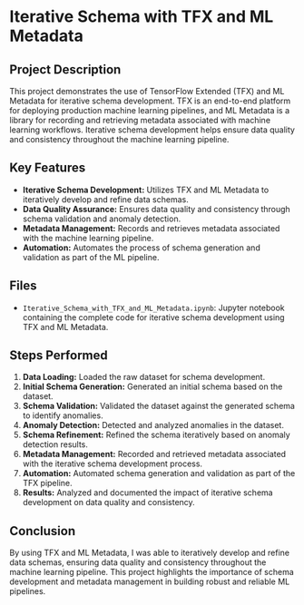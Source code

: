 # Iterative Schema with TFX and ML Metadata

## Project Description

This project demonstrates the use of TensorFlow Extended (TFX) and ML Metadata for iterative schema development. TFX is an end-to-end platform for deploying production machine learning pipelines, and ML Metadata is a library for recording and retrieving metadata associated with machine learning workflows. Iterative schema development helps ensure data quality and consistency throughout the machine learning pipeline.

## Key Features

- **Iterative Schema Development:** Utilizes TFX and ML Metadata to iteratively develop and refine data schemas.
- **Data Quality Assurance:** Ensures data quality and consistency through schema validation and anomaly detection.
- **Metadata Management:** Records and retrieves metadata associated with the machine learning pipeline.
- **Automation:** Automates the process of schema generation and validation as part of the ML pipeline.

## Files

- `Iterative_Schema_with_TFX_and_ML_Metadata.ipynb`: Jupyter notebook containing the complete code for iterative schema development using TFX and ML Metadata.

## Steps Performed

1. **Data Loading:** Loaded the raw dataset for schema development.
2. **Initial Schema Generation:** Generated an initial schema based on the dataset.
3. **Schema Validation:** Validated the dataset against the generated schema to identify anomalies.
4. **Anomaly Detection:** Detected and analyzed anomalies in the dataset.
5. **Schema Refinement:** Refined the schema iteratively based on anomaly detection results.
6. **Metadata Management:** Recorded and retrieved metadata associated with the iterative schema development process.
7. **Automation:** Automated schema generation and validation as part of the TFX pipeline.
8. **Results:** Analyzed and documented the impact of iterative schema development on data quality and consistency.

## Conclusion

By using TFX and ML Metadata, I was able to iteratively develop and refine data schemas, ensuring data quality and consistency throughout the machine learning pipeline. This project highlights the importance of schema development and metadata management in building robust and reliable ML pipelines.
